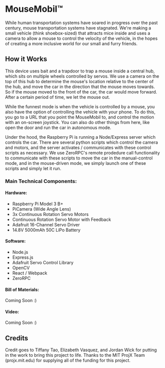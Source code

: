 # MouseMobil™
While human transportation systems have soared in progress over the past century, mouse transportation systems have stagnated. We're making a small vehicle (think shoebox-sized) that attracts mice inside and uses a camera to allow a mouse to control the velocity of the vehicle, in the hopes of creating a more inclusive world for our small and furry friends.

## How it Works
This device uses bait and a trapdoor to trap a mouse inside a central hub, which sits on multiple wheels controlled by servos. We use a camera on the top of this hub to determine the mouse's location relative to the center of the hub, and move the car in the direction that the mouse moves towards. So if the mouse moved to the front of the car, the car would move forward. After a certain period of time, we let the mouse out.

While the funnest mode is when the vehicle is controlled by a mouse, you also have the option of controlling the vehicle with your phone. To do this, you go to a URL that you point the MouseMobil to, and control the motion with an on-screen joystick. You can also do other things from here, like open the door and run the car in autonomous mode.

Under the hood, the Raspberry Pi is running a Node/Express server which controls the car. There are several python scripts which control the camera and motors, and the server activates / communicates with these control scripts as necessary. We use ZeroRPC's remote prodedure call functionality to communicate with these scripts to move the car in the manual-control mode, and in the mouse-driven mode, we simply launch one of these scripts and simply let it run.

### Main Technical Components:
#### Hardware:
- Raspberry Pi Model 3 B+
- PiCamera (Wide Angle Lens)
- 3x Continuous Rotation Servo Motors
- Continuous Rotation Servo Motor with Feedback
- Adafruit 16-Channel Servo Driver
- 14.8V 5000mAh 50C LiPo Battery

#### Software:
- Node.js
- Express.js
- Adafruit Servo Control Library
- OpenCV
- React / Webpack
- ZeroRPC

#### Bill of Materials:
Coming Soon :)

#### Video:
Coming Soon :)

## Credits
Credit goes to Tiffany Tao, Elizabeth Vasquez, and Jordan Wick for putting in the work to bring this project to life. Thanks to the MIT ProjX Team (projx.mit.edu) for supplying all of the funding for this project.
